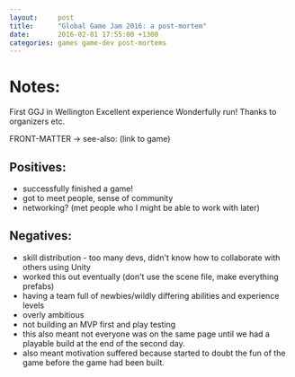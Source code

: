```yaml
---
layout: 	post
title:  	"Global Game Jam 2016: a post-mortem"
date:   	2016-02-01 17:55:00 +1300
categories:	games game-dev post-mortems
---
```


Notes:
======

First GGJ in Wellington
Excellent experience
Wonderfully run! Thanks to organizers etc.

FRONT-MATTER -> see-also: (link to game)


Positives:
----------
- successfully finished a game!
- got to meet people, sense of community
- networking? (met people who I might be able to work with later)

Negatives:
----------
- skill distribution - too many devs, didn't know how to collaborate with others using Unity
 - worked this out eventually (don't use the scene file, make everything prefabs)
- having a team full of newbies/wildly differing abilities and experience levels
- overly ambitious
- not building an MVP first and play testing
 - this also meant not everyone was on the same page until we had a playable build at the end of the second day.
 - also meant motivation suffered because started to doubt the fun of the game before the game had been built.